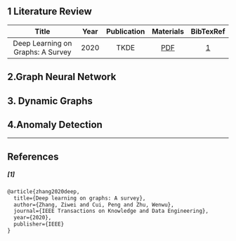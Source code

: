 ## 1 Literature Review

| Title | Year | Publication |  Materials  |BibTexRef|
| :---: | :---------: | :--:| :-:|:---:|
|Deep Learning on Graphs: A Survey|2020|TKDE| [PDF](https://arxiv.org/pdf/1812.04202.pdf)|[1](#[1])|





## 2.Graph Neural Network





## 3. Dynamic Graphs





## 4.Anomaly Detection

























---

## References

##### [1] 
```latex
@article{zhang2020deep,
  title={Deep learning on graphs: A survey},
  author={Zhang, Ziwei and Cui, Peng and Zhu, Wenwu},
  journal={IEEE Transactions on Knowledge and Data Engineering},
  year={2020},
  publisher={IEEE}
}
```

